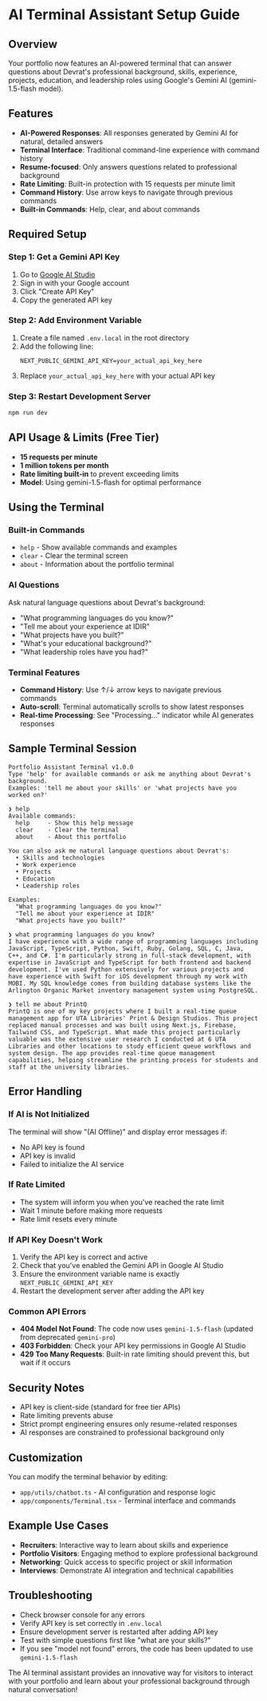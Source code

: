 # AI Terminal Assistant Setup Guide

## Overview

Your portfolio now features an AI-powered terminal that can answer questions about Devrat's professional background, skills, experience, projects, education, and leadership roles using Google's Gemini AI (gemini-1.5-flash model).

## Features

- **AI-Powered Responses**: All responses generated by Gemini AI for natural, detailed answers
- **Terminal Interface**: Traditional command-line experience with command history
- **Resume-focused**: Only answers questions related to professional background
- **Rate Limiting**: Built-in protection with 15 requests per minute limit
- **Command History**: Use arrow keys to navigate through previous commands
- **Built-in Commands**: Help, clear, and about commands

## Required Setup

### Step 1: Get a Gemini API Key

1. Go to [Google AI Studio](https://makersuite.google.com/app/apikey)
2. Sign in with your Google account
3. Click "Create API Key"
4. Copy the generated API key

### Step 2: Add Environment Variable

1. Create a file named `.env.local` in the root directory
2. Add the following line:
   ```
   NEXT_PUBLIC_GEMINI_API_KEY=your_actual_api_key_here
   ```
3. Replace `your_actual_api_key_here` with your actual API key

### Step 3: Restart Development Server

```bash
npm run dev
```

## API Usage & Limits (Free Tier)

- **15 requests per minute**
- **1 million tokens per month**
- **Rate limiting built-in** to prevent exceeding limits
- **Model**: Using gemini-1.5-flash for optimal performance

## Using the Terminal

### Built-in Commands

- `help` - Show available commands and examples
- `clear` - Clear the terminal screen
- `about` - Information about the portfolio terminal

### AI Questions

Ask natural language questions about Devrat's background:

- "What programming languages do you know?"
- "Tell me about your experience at IDIR"
- "What projects have you built?"
- "What's your educational background?"
- "What leadership roles have you had?"

### Terminal Features

- **Command History**: Use ↑/↓ arrow keys to navigate previous commands
- **Auto-scroll**: Terminal automatically scrolls to show latest responses
- **Real-time Processing**: See "Processing..." indicator while AI generates responses

## Sample Terminal Session

```
Portfolio Assistant Terminal v1.0.0
Type 'help' for available commands or ask me anything about Devrat's background.
Examples: 'tell me about your skills' or 'what projects have you worked on?'

❯ help
Available commands:
  help     - Show this help message
  clear    - Clear the terminal
  about    - About this portfolio

You can also ask me natural language questions about Devrat's:
  • Skills and technologies
  • Work experience
  • Projects
  • Education
  • Leadership roles

Examples:
  "What programming languages do you know?"
  "Tell me about your experience at IDIR"
  "What projects have you built?"

❯ what programming languages do you know?
I have experience with a wide range of programming languages including JavaScript, TypeScript, Python, Swift, Ruby, Golang, SQL, C, Java, C++, and C#. I'm particularly strong in full-stack development, with expertise in JavaScript and TypeScript for both frontend and backend development. I've used Python extensively for various projects and have experience with Swift for iOS development through my work with MOBI. My SQL knowledge comes from building database systems like the Arlington Organic Market inventory management system using PostgreSQL.

❯ tell me about PrintQ
PrintQ is one of my key projects where I built a real-time queue management app for UTA Libraries' Print & Design Studios. This project replaced manual processes and was built using Next.js, Firebase, Tailwind CSS, and TypeScript. What made this project particularly valuable was the extensive user research I conducted at 6 UTA Libraries and other locations to study efficient queue workflows and system design. The app provides real-time queue management capabilities, helping streamline the printing process for students and staff at the university libraries.
```

## Error Handling

### If AI is Not Initialized

The terminal will show "(AI Offline)" and display error messages if:

- No API key is found
- API key is invalid
- Failed to initialize the AI service

### If Rate Limited

- The system will inform you when you've reached the rate limit
- Wait 1 minute before making more requests
- Rate limit resets every minute

### If API Key Doesn't Work

1. Verify the API key is correct and active
2. Check that you've enabled the Gemini API in Google AI Studio
3. Ensure the environment variable name is exactly `NEXT_PUBLIC_GEMINI_API_KEY`
4. Restart the development server after adding the API key

### Common API Errors

- **404 Model Not Found**: The code now uses `gemini-1.5-flash` (updated from deprecated `gemini-pro`)
- **403 Forbidden**: Check your API key permissions in Google AI Studio
- **429 Too Many Requests**: Built-in rate limiting should prevent this, but wait if it occurs

## Security Notes

- API key is client-side (standard for free tier APIs)
- Rate limiting prevents abuse
- Strict prompt engineering ensures only resume-related responses
- AI responses are constrained to professional background only

## Customization

You can modify the terminal behavior by editing:

- `app/utils/chatbot.ts` - AI configuration and response logic
- `app/components/Terminal.tsx` - Terminal interface and commands

## Example Use Cases

- **Recruiters**: Interactive way to learn about skills and experience
- **Portfolio Visitors**: Engaging method to explore professional background
- **Networking**: Quick access to specific project or skill information
- **Interviews**: Demonstrate AI integration and technical capabilities

## Troubleshooting

- Check browser console for any errors
- Verify API key is set correctly in `.env.local`
- Ensure development server is restarted after adding API key
- Test with simple questions first like "what are your skills?"
- If you see "model not found" errors, the code has been updated to use `gemini-1.5-flash`

The AI terminal assistant provides an innovative way for visitors to interact with your portfolio and learn about your professional background through natural conversation!
